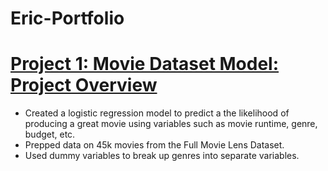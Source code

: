 # Eric-Portfolio

# [Project 1: Movie Dataset Model: Project Overview](https://github.com/edonnally/Movie-Dataset-Analysis)
* Created a logistic regression model to predict a the likelihood of producing a great movie using variables such as movie runtime, genre, budget, etc. 
* Prepped data on 45k movies from the Full Movie Lens Dataset.
* Used dummy variables to break up genres into separate variables. 
